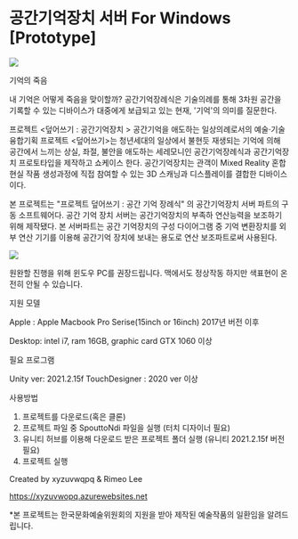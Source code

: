 # 공간기억장치 서버 For Windows [Prototype]

<img src = "https://user-images.githubusercontent.com/42710623/195999451-a0c1ce1c-4897-4855-aa04-5a7241116fcc.png"/>

기억의 죽음

내 기억은 어떻게 죽음을 맞이할까? 공간기억장례식은 기술의례를 통해 3차원 공간을 기록할 수 있는 디바이스가 대중에게 보급되고 있는 현재, '기억'의 의미를 질문한다.

프로젝트 <덮어쓰기 : 공간기억장치 > 공간기억을 애도하는 일상의례로서의 예술·기술 융합기획 프로젝트 <덮어쓰기>는 청년세대의 일상에서 불현듯 재생되는 기억에 의해 공간에서 느끼는 상실, 좌절, 불안을 애도하는 세레모니인 공간기억장례식과 공간기억장치 프로토타입을 제작하고 쇼케이스 한다. 공간기억장치는 관객이 Mixed Reality 혼합현실 작품 생성과정에 직접 참여할 수 있는 3D 스캐닝과 디스플레이를 결합한 디바이스이다.


본 프로젝트는 "프로젝트 덮어쓰기 : 공간 기억 장례식" 의 공간기억장치 서버 파트의 구동 소프트웨어다.
공간 기억 장치 서버는 공간기억장치의 부족하 연산능력을 보조하기 위해 제작됐다. 본 서버파트는 공간 기억장치의 구성 다이어그램 중 기억 변환장치를 외부 연산 기기를 이용해 공간기억 장치에 보내는 용도로 연산 보조파트로써 사용된다.

<img src = "https://user-images.githubusercontent.com/42710623/195999298-564f9655-452c-4049-9d5c-483b8628b026.png"/>


원완할 진행을 위해 윈도우 PC를 권장드립니다. 맥에서도 정상작동 하지만 색표현이 온전히 안될 수 있습니다.


지원 모델

Apple  : Apple Macbook Pro Serise(15inch or 16inch) 2017년 버전 이후

Desktop: intel i7, ram 16GB, graphic card GTX 1060 이상

필요 프로그램

Unity ver: 2021.2.15f
TouchDesigner : 2020 ver  이상

사용방법
1. 프로젝트를 다운로드(혹은 클론)
2. 프로젝트 파일 중 SpouttoNdi 파일을 실행 (터치 디자이너 필요)
3. 유니티 허브를 이용해 다운로드 받은 프로젝트 폴더 실행 (유니티 2021.2.15f 버전 필요)
4. 프로젝트 실행


Created by xyzuvwqpq & Rimeo Lee

https://xyzuvwopq.azurewebsites.net

*본 프로젝트는 한국문화예술위원회의 지원을 받아 제작된 예술작품의 일환임을 알려드립니다.

